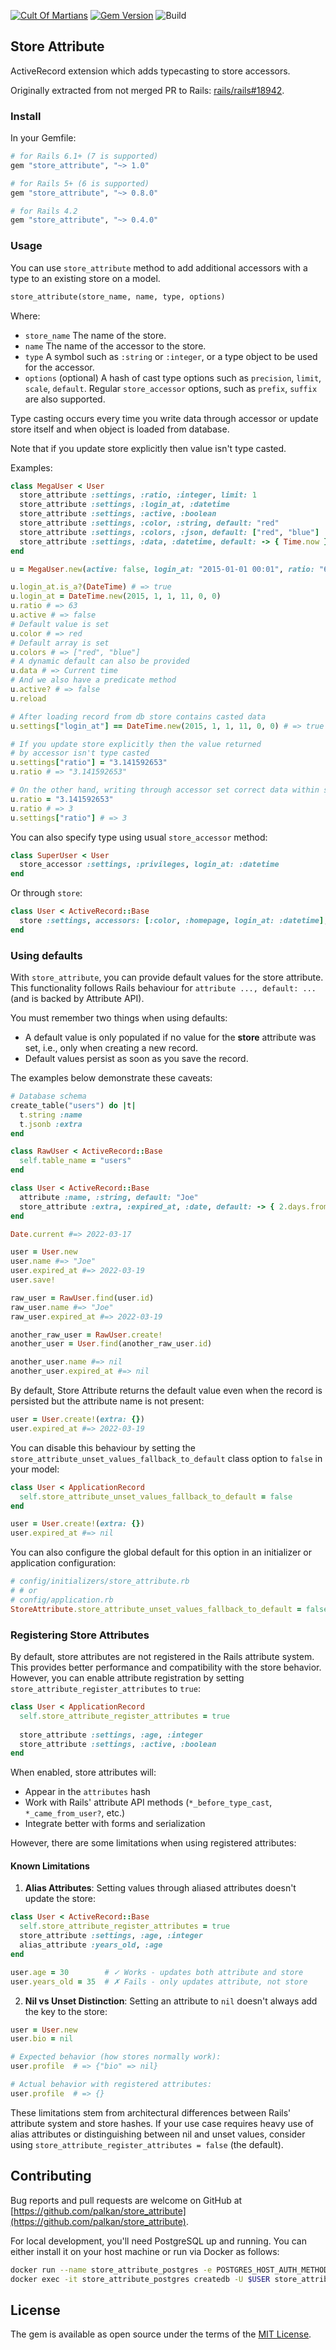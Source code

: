 [![Cult Of Martians](http://cultofmartians.com/assets/badges/badge.svg)](https://cultofmartians.com/tasks/store-attribute-defaults.html#task)
[![Gem Version](https://badge.fury.io/rb/store_attribute.svg)](https://rubygems.org/gems/store_attribute)
![Build](https://github.com/palkan/store_attribute/workflows/Build/badge.svg)

## Store Attribute

ActiveRecord extension which adds typecasting to store accessors.

Originally extracted from not merged PR to Rails: [rails/rails#18942](https://github.com/rails/rails/pull/18942).

### Install

In your Gemfile:

```ruby
# for Rails 6.1+ (7 is supported)
gem "store_attribute", "~> 1.0"

# for Rails 5+ (6 is supported)
gem "store_attribute", "~> 0.8.0"

# for Rails 4.2
gem "store_attribute", "~> 0.4.0"
```

### Usage

You can use `store_attribute` method to add additional accessors with a type to an existing store on a model.

```ruby
store_attribute(store_name, name, type, options)
```

Where:

- `store_name` The name of the store.
- `name` The name of the accessor to the store.
- `type` A symbol such as `:string` or `:integer`, or a type object to be used for the accessor.
- `options` (optional) A hash of cast type options such as `precision`, `limit`, `scale`, `default`. Regular `store_accessor` options, such as `prefix`, `suffix` are also supported.

Type casting occurs every time you write data through accessor or update store itself
and when object is loaded from database.

Note that if you update store explicitly then value isn't  type casted.

Examples:

```ruby
class MegaUser < User
  store_attribute :settings, :ratio, :integer, limit: 1
  store_attribute :settings, :login_at, :datetime
  store_attribute :settings, :active, :boolean
  store_attribute :settings, :color, :string, default: "red"
  store_attribute :settings, :colors, :json, default: ["red", "blue"]
  store_attribute :settings, :data, :datetime, default: -> { Time.now }
end

u = MegaUser.new(active: false, login_at: "2015-01-01 00:01", ratio: "63.4608")

u.login_at.is_a?(DateTime) # => true
u.login_at = DateTime.new(2015, 1, 1, 11, 0, 0)
u.ratio # => 63
u.active # => false
# Default value is set
u.color # => red
# Default array is set
u.colors # => ["red", "blue"]
# A dynamic default can also be provided
u.data # => Current time
# And we also have a predicate method
u.active? # => false
u.reload

# After loading record from db store contains casted data
u.settings["login_at"] == DateTime.new(2015, 1, 1, 11, 0, 0) # => true

# If you update store explicitly then the value returned
# by accessor isn't type casted
u.settings["ratio"] = "3.141592653"
u.ratio # => "3.141592653"

# On the other hand, writing through accessor set correct data within store
u.ratio = "3.141592653"
u.ratio # => 3
u.settings["ratio"] # => 3
```

You can also specify type using usual `store_accessor` method:

```ruby
class SuperUser < User
  store_accessor :settings, :privileges, login_at: :datetime
end
```

Or through `store`:

```ruby
class User < ActiveRecord::Base
  store :settings, accessors: [:color, :homepage, login_at: :datetime], coder: JSON
end
```

### Using defaults

With `store_attribute`, you can provide default values for the store attribute. This functionality follows Rails behaviour for `attribute ..., default: ...` (and is backed by Attribute API).

You must remember two things when using defaults:

- A default value is only populated if no value for the **store** attribute was set, i.e., only when creating a new record.
- Default values persist as soon as you save the record.

The examples below demonstrate these caveats:

```ruby
# Database schema
create_table("users") do |t|
  t.string :name
  t.jsonb :extra
end

class RawUser < ActiveRecord::Base
  self.table_name = "users"
end

class User < ActiveRecord::Base
  attribute :name, :string, default: "Joe"
  store_attribute :extra, :expired_at, :date, default: -> { 2.days.from_now }
end

Date.current #=> 2022-03-17

user = User.new
user.name #=> "Joe"
user.expired_at #=> 2022-03-19
user.save!

raw_user = RawUser.find(user.id)
raw_user.name #=> "Joe"
raw_user.expired_at #=> 2022-03-19

another_raw_user = RawUser.create!
another_user = User.find(another_raw_user.id)

another_user.name #=> nil
another_user.expired_at #=> nil
```

By default, Store Attribute returns the default value even when the record is persisted but the attribute name is not present:

```ruby
user = User.create!(extra: {})
user.expired_at #=> 2022-03-19
```

You can disable this behaviour by setting the `store_attribute_unset_values_fallback_to_default` class option to `false` in your model:

```ruby
class User < ApplicationRecord
  self.store_attribute_unset_values_fallback_to_default = false
end

user = User.create!(extra: {})
user.expired_at #=> nil
```

You can also configure the global default for this option in an initializer or application configuration:

```ruby
# config/initializers/store_attribute.rb
# # or
# config/application.rb
StoreAttribute.store_attribute_unset_values_fallback_to_default = false
```

### Registering Store Attributes

By default, store attributes are not registered in the Rails attribute system. This provides better performance and compatibility with the store behavior. However, you can enable attribute registration by setting `store_attribute_register_attributes` to `true`:

```ruby
class User < ApplicationRecord
  self.store_attribute_register_attributes = true
 
  store_attribute :settings, :age, :integer
  store_attribute :settings, :active, :boolean
end
```

When enabled, store attributes will:
- Appear in the `attributes` hash
- Work with Rails' attribute API methods (`*_before_type_cast`, `*_came_from_user?`, etc.)
- Integrate better with forms and serialization

However, there are some limitations when using registered attributes:

#### Known Limitations

1. **Alias Attributes**: Setting values through aliased attributes doesn't update the store:

```ruby
class User < ActiveRecord::Base
  self.store_attribute_register_attributes = true
  store_attribute :settings, :age, :integer
  alias_attribute :years_old, :age
end

user.age = 30        # ✓ Works - updates both attribute and store
user.years_old = 35  # ✗ Fails - only updates attribute, not store
```

2. **Nil vs Unset Distinction**: Setting an attribute to `nil` doesn't always add the key to the store:

```ruby
user = User.new
user.bio = nil

# Expected behavior (how stores normally work):
user.profile  # => {"bio" => nil}

# Actual behavior with registered attributes:
user.profile  # => {}
```

These limitations stem from architectural differences between Rails' attribute system and store hashes. If your use case requires heavy use of alias attributes or distinguishing between nil and unset values, consider using `store_attribute_register_attributes = false` (the default).

## Contributing

Bug reports and pull requests are welcome on GitHub at [https://github.com/palkan/store_attribute](https://github.com/palkan/store_attribute).

For local development, you'll need PostgreSQL up and running. You can either install it on your host machine or run via Docker as follows:

```bash
docker run --name store_attribute_postgres -e POSTGRES_HOST_AUTH_METHOD=trust -e POSTGRES_USER=$USER -e POSTGRES_PASSWORD=postgres -p 5432:5432 -d postgres
docker exec -it store_attribute_postgres createdb -U $USER store_attribute_test
```

## License

The gem is available as open source under the terms of the [MIT License](http://opensource.org/licenses/MIT).
